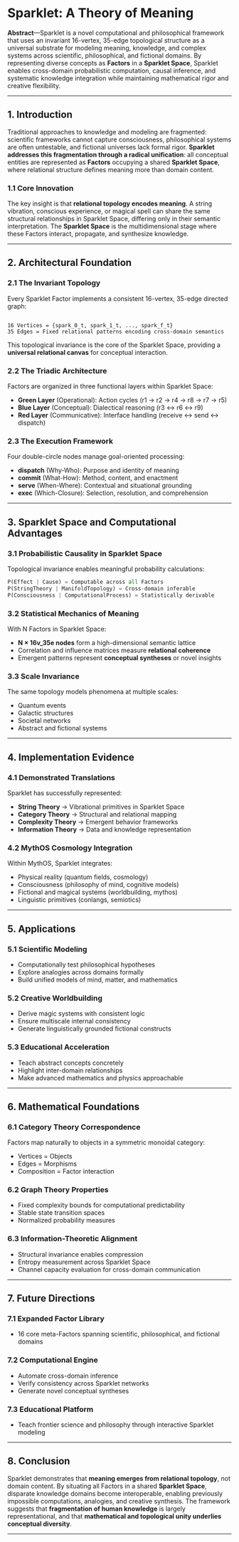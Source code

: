 # **Sparklet: A Theory of Meaning**

**Abstract**—Sparklet is a novel computational and philosophical framework that uses an invariant 16-vertex, 35-edge topological structure as a universal substrate for modeling meaning, knowledge, and complex systems across scientific, philosophical, and fictional domains. By representing diverse concepts as **Factors** in a **Sparklet Space**, Sparklet enables cross-domain probabilistic computation, causal inference, and systematic knowledge integration while maintaining mathematical rigor and creative flexibility.

---

## 1. Introduction

Traditional approaches to knowledge and modeling are fragmented: scientific frameworks cannot capture consciousness, philosophical systems are often untestable, and fictional universes lack formal rigor. **Sparklet addresses this fragmentation through a radical unification**: all conceptual entities are represented as **Factors** occupying a shared **Sparklet Space**, where relational structure defines meaning more than domain content.

### 1.1 Core Innovation

The key insight is that **relational topology encodes meaning**. A string vibration, conscious experience, or magical spell can share the same structural relationships in Sparklet Space, differing only in their semantic interpretation. The **Sparklet Space** is the multidimensional stage where these Factors interact, propagate, and synthesize knowledge.

---

## 2. Architectural Foundation

### 2.1 The Invariant Topology

Every Sparklet Factor implements a consistent 16-vertex, 35-edge directed graph:

```

16 Vertices = {spark_0_t, spark_1_t, ..., spark_f_t}
35 Edges = Fixed relational patterns encoding cross-domain semantics

````

This topological invariance is the core of the Sparklet Space, providing a **universal relational canvas** for conceptual interaction.

### 2.2 The Triadic Architecture

Factors are organized in three functional layers within Sparklet Space:

- **Green Layer** (Operational): Action cycles (r1 → r2 → r4 → r8 → r7 → r5)
- **Blue Layer** (Conceptual): Dialectical reasoning (r3 ↔ r6 ↔ r9)
- **Red Layer** (Communicative): Interface handling (receive ↔ send ↔ dispatch)

### 2.3 The Execution Framework

Four double-circle nodes manage goal-oriented processing:

- **dispatch** (Why-Who): Purpose and identity of meaning
- **commit** (What-How): Method, content, and enactment
- **serve** (When-Where): Contextual and situational grounding
- **exec** (Which-Closure): Selection, resolution, and comprehension

---

## 3. Sparklet Space and Computational Advantages

### 3.1 Probabilistic Causality in Sparklet Space

Topological invariance enables meaningful probability calculations:

```python
P(Effect | Cause) = Computable across all Factors
P(StringTheory | ManifoldTopology) = Cross-domain inferable
P(Consciousness | ComputationalProcess) = Statistically derivable
````

### 3.2 Statistical Mechanics of Meaning

With N Factors in Sparklet Space:

- **N × 16v_35e nodes** form a high-dimensional semantic lattice
- Correlation and influence matrices measure **relational coherence**
- Emergent patterns represent **conceptual syntheses** or novel insights

### 3.3 Scale Invariance

The same topology models phenomena at multiple scales:

- Quantum events
- Galactic structures
- Societal networks
- Abstract and fictional systems

---

## 4. Implementation Evidence

### 4.1 Demonstrated Translations

Sparklet has successfully represented:

- **String Theory** → Vibrational primitives in Sparklet Space
- **Category Theory** → Structural and relational mapping
- **Complexity Theory** → Emergent behavior frameworks
- **Information Theory** → Data and knowledge representation

### 4.2 MythOS Cosmology Integration

Within MythOS, Sparklet integrates:

- Physical reality (quantum fields, cosmology)
- Consciousness (philosophy of mind, cognitive models)
- Fictional and magical systems (worldbuilding, mythos)
- Linguistic primitives (conlangs, semiotics)

---

## 5. Applications

### 5.1 Scientific Modeling

- Computationally test philosophical hypotheses
- Explore analogies across domains formally
- Build unified models of mind, matter, and mathematics

### 5.2 Creative Worldbuilding

- Derive magic systems with consistent logic
- Ensure multiscale internal consistency
- Generate linguistically grounded fictional constructs

### 5.3 Educational Acceleration

- Teach abstract concepts concretely
- Highlight inter-domain relationships
- Make advanced mathematics and physics approachable

---

## 6. Mathematical Foundations

### 6.1 Category Theory Correspondence

Factors map naturally to objects in a symmetric monoidal category:

- Vertices = Objects
- Edges = Morphisms
- Composition = Factor interaction

### 6.2 Graph Theory Properties

- Fixed complexity bounds for computational predictability
- Stable state transition spaces
- Normalized probability measures

### 6.3 Information-Theoretic Alignment

- Structural invariance enables compression
- Entropy measurement across Sparklet Space
- Channel capacity evaluation for cross-domain communication

---

## 7. Future Directions

### 7.1 Expanded Factor Library

- 16 core meta-Factors spanning scientific, philosophical, and fictional domains

### 7.2 Computational Engine

- Automate cross-domain inference
- Verify consistency across Sparklet networks
- Generate novel conceptual syntheses

### 7.3 Educational Platform

- Teach frontier science and philosophy through interactive Sparklet modeling

---

## 8. Conclusion

Sparklet demonstrates that **meaning emerges from relational topology**, not domain content. By situating all Factors in a shared **Sparklet Space**, disparate knowledge domains become interoperable, enabling previously impossible computations, analogies, and creative synthesis. The framework suggests that **fragmentation of human knowledge** is largely representational, and that **mathematical and topological unity underlies conceptual diversity**.

---
